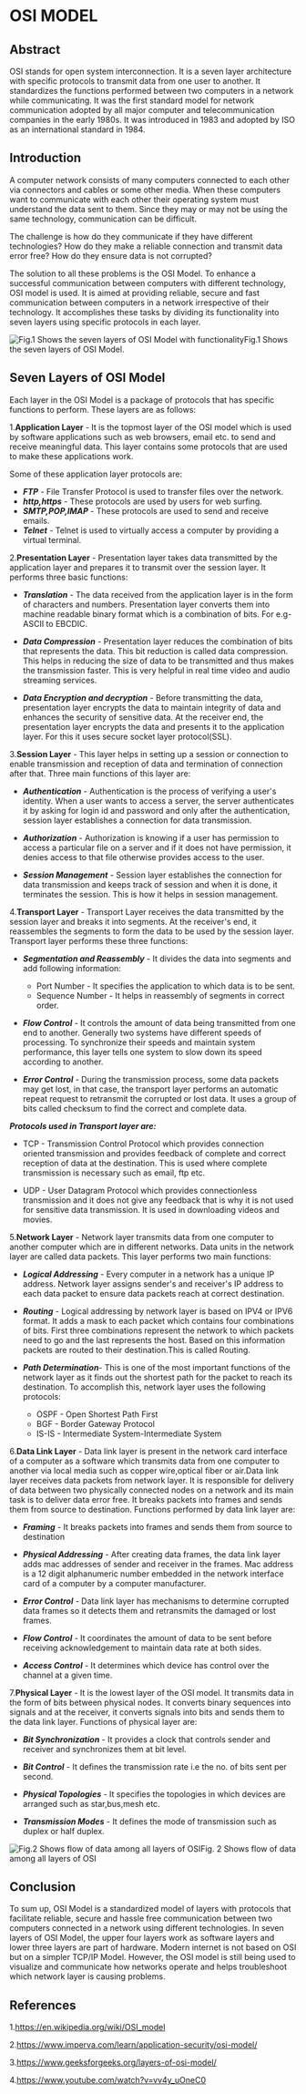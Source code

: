 # OSI MODEL

## Abstract

OSI stands for open system interconnection. It is a seven layer architecture with specific protocols to transmit data from one user to another. It standardizes the functions performed between two computers in a network while communicating. It was the first standard model for network communication adopted by all major computer and telecommunication companies in the early 1980s. It was introduced in 1983 and adopted by ISO as an international standard in 1984.

## Introduction

A computer network consists of many computers connected to each other via connectors and cables or some other media. When these computers want to communicate with each other their operating system must understand the data sent to them. Since they may or may not be using the same technology, communication can be difficult.

The challenge is how do they communicate if they have different technologies? How do they make a reliable connection and transmit data error free? How do they ensure data is not corrupted?

The solution to all these problems is the OSI Model. To enhance a successful communication between computers with different technology, OSI model is used. It is aimed at providing reliable, secure and fast communication between computers in a network irrespective of their technology. It accomplishes these tasks by dividing its functionality into seven layers using specific protocols in each layer.

![Fig.1 Shows the seven layers of OSI Model with functionality](osi_model.png)Fig.1 Shows the seven layers of OSI Model.

## Seven Layers of OSI Model

Each layer in the OSI Model is a package of protocols that has specific functions to perform. These layers are as follows:

1.**Application Layer** - It is the topmost layer of the OSI model which is used by software applications such as web browsers, email etc. to send and receive meaningful data. This layer contains some protocols that are used to make these applications work.

Some of these application layer protocols are:

- ***FTP*** - File Transfer Protocol is used to transfer files over the network.
- ***http,https*** - These protocols are used by users for web surfing.
- ***SMTP,POP,IMAP*** - These  protocols are used to send and receive emails.
- ***Telnet*** - Telnet is used to virtually access a computer by providing a virtual terminal.

2.**Presentation Layer** - Presentation layer takes data transmitted by the application layer and prepares it to transmit over the session layer. It performs three basic functions:

- ***Translation*** - The data received from the application layer is in the form of characters and numbers. Presentation layer converts them into machine readable binary format which is a combination of bits. For e.g- ASCII to EBCDIC.

- ***Data Compression*** - Presentation layer reduces the combination of bits that represents the data. This bit reduction is called data compression. This helps in reducing the size of data to be transmitted and thus makes the transmission faster. This is very helpful in real time video and audio streaming services.

- ***Data Encryption and decryption*** - Before transmitting the data, presentation layer encrypts the data to maintain integrity of data and enhances the security of sensitive data. At the receiver end, the presentation layer encrypts the data and presents it to the application layer. For this it uses secure socket layer protocol(SSL).

3.**Session Layer** - This layer helps in setting up a session or connection to enable transmission and reception of data and termination of connection after that. Three main functions of this layer are:

- ***Authentication*** - Authentication is the process of verifying a user's identity. When a user wants to access a server, the server authenticates it by asking for login id and password and only after the authentication, session layer establishes a connection for data transmission.

- ***Authorization*** - Authorization is knowing if a user has permission to access a particular file on a server and if it does not have permission, it denies access to that file otherwise provides access to the user.

- ***Session Management*** - Session layer establishes the connection for data transmission and keeps track of session and when it is done, it terminates the session. This is how it helps in session management.

4.**Transport Layer** - Transport Layer receives the data transmitted by the session layer and breaks it into segments. At the receiver's end, it reassembles the segments to form the data to be used by the session layer. Transport layer performs these three functions:

- ***Segmentation and Reassembly*** - It divides the data into segments and add following information:
  - Port Number - It specifies the application to which data is to be sent.
  - Sequence Number - It helps in reassembly of segments in correct order.

- ***Flow Control*** - It controls the amount of data being transmitted from one end to another. Generally two systems have different speeds of processing. To synchronize their speeds and maintain system performance, this layer tells one system to slow down its speed according to another.

- ***Error Control*** - During the transmission process, some data packets may get lost, in that case, the transport layer performs an automatic repeat request to retransmit the corrupted or lost data. It uses a group of bits called checksum to find the correct and complete data.

***Protocols used in Transport layer are:***

- TCP - Transmission Control Protocol which provides connection oriented transmission and provides feedback of complete and correct reception of data at the destination. This is used where complete transmission is necessary such as email, ftp etc.

- UDP - User Datagram Protocol which provides connectionless transmission and it does not give any feedback that is why it is not used for sensitive data transmission. It is used in downloading videos and movies.

5.**Network Layer** - Network layer transmits data from one computer to another computer which are in different networks. Data units in the network layer are called data packets. This layer performs two main functions:

- ***Logical Addressing*** - Every computer in a network has a unique IP address. Network layer assigns sender's and receiver's IP address to each data packet to ensure data packets reach at correct destination.

- ***Routing*** - Logical addressing by network layer is based on IPV4 or IPV6 format. It adds a mask to each packet which contains four combinations of bits. First three combinations represent the network to which packets need to go and the last represents the host. Based on this information packets are routed to their destination.This is called Routing.

- ***Path Determination***- This is one of the most important functions of the network layer as it finds out the shortest path for the packet to reach its destination. To accomplish this, network layer uses the following protocols:
  - OSPF - Open Shortest Path First
  - BGF - Border Gateway Protocol
  - IS-IS - Intermediate System-Intermediate System

6.**Data Link Layer** - Data link layer is present in the network card interface of a computer as a software which transmits data from one computer to another via local media such as copper wire,optical fiber or air.Data link layer receives data packets from network layer. It is responsible for delivery of data between two physically connected nodes on a network and its main task is to deliver data error free. It breaks packets into frames and sends them from source to destination. Functions performed by data link layer are:

- ***Framing*** - It breaks packets into frames and sends them from source to destination

- ***Physical Addressing*** - After creating data frames, the data link layer adds mac addresses of sender and receiver in the frames. Mac address is a 12 digit alphanumeric number embedded in the network interface card of a computer by a computer manufacturer.

- ***Error Control*** - Data link layer has mechanisms to determine corrupted data frames so it detects them and retransmits the damaged or lost frames.

- ***Flow Control*** - It coordinates the amount of data to be sent before receiving acknowledgement to maintain data rate at both sides.

- ***Access Control*** - It determines which device has control over the channel at a given time.

7.**Physical Layer** - It is the lowest layer of the OSI model. It transmits data in the form of bits between physical nodes. It converts binary sequences into signals and at the receiver, it converts signals into bits and sends them to the data link layer. Functions of physical layer are:

- ***Bit Synchronization*** - It provides a clock that controls sender and receiver and synchronizes them at bit level.

- ***Bit Control*** - It defines the transmission rate i.e the no. of bits sent per second.

- ***Physical Topologies*** - It specifies the topologies in which devices are arranged such as star,bus,mesh etc.

- ***Transmission Modes*** - It defines the mode of transmission such as duplex or half duplex.

 ![Fig.2 Shows flow of data among all layers of OSI](all_layer.png)Fig. 2 Shows flow of data among all layers of OSI

## Conclusion

To sum up, OSI Model is a standardized model of layers with protocols that facilitate reliable, secure and hassle free communication between two computers connected in a network using different technologies. In seven layers of OSI Model, the upper four layers work as software layers and lower three layers are part of hardware. Modern internet is not based on OSI but on a simpler TCP/IP Model. However, the OSI model is still being used to visualize and communicate how networks operate and helps troubleshoot which network layer is causing problems.

## References

1.<https://en.wikipedia.org/wiki/OSI_model>

2.<https://www.imperva.com/learn/application-security/osi-model/>

3.<https://www.geeksforgeeks.org/layers-of-osi-model/>

4.<https://www.youtube.com/watch?v=vv4y_uOneC0>
